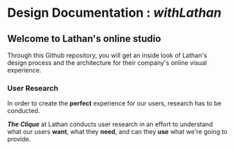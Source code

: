 # Design Documentation : *withLathan*

## Welcome to Lathan's online studio

Through this Github repository, you will get an inside look of Lathan's design process and the architecture for their company's online visual experience.

### User Research

In order to create the **perfect** experience for our users, research has to be conducted. 

_**The Clique**_ at Lathan conducts user research in an effort to understand what our users **want**, what they **need**, and can they **use** what we're going to provide.

